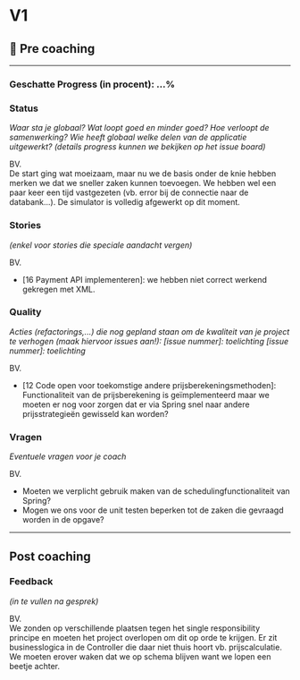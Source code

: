 # V1

## 🔗 Pre coaching

---

### Geschatte Progress (in procent): ...%

### Status
*Waar sta je globaal? Wat loopt goed en minder goed? Hoe verloopt de samenwerking? Wie heeft globaal welke delen van de applicatie uitgewerkt? (details progress kunnen we bekijken op het issue board)*

BV.  
De start ging wat moeizaam, maar nu we de basis onder de knie hebben merken we dat we sneller zaken kunnen toevoegen. We hebben wel een paar keer een tijd vastgezeten (vb. error bij de connectie naar de databank...). De simulator is volledig afgewerkt op dit moment.

### Stories
*(enkel voor stories die speciale aandacht vergen)*

BV. 
- [16 Payment API implementeren]: we hebben niet correct werkend gekregen met XML.

### Quality
*Acties (refactorings,...) die nog gepland staan om de kwaliteit van je project te verhogen (maak hiervoor issues aan!): [issue nummer]: toelichting [issue nummer]: toelichting*

BV. 
- [12 Code open voor toekomstige andere prijsberekeningsmethoden]: Functionaliteit van de prijsberekening is geïmplementeerd maar we moeten er nog voor zorgen dat er via Spring snel naar andere prijsstrategieën gewisseld kan worden?

### Vragen
*Eventuele vragen voor je coach*

BV.
- Moeten we verplicht gebruik maken van de schedulingfunctionaliteit van Spring?
- Mogen we ons voor de unit testen beperken tot de zaken die gevraagd worden in de opgave?

---

## Post coaching

### Feedback
*(in te vullen na gesprek)*

BV.  
We zonden op verschillende plaatsen tegen het single responsibility principe en moeten het project overlopen om dit op orde te krijgen. Er zit businesslogica in de Controller die daar niet thuis hoort vb. prijscalculatie. We moeten erover waken dat we op schema blijven want we lopen een beetje achter.
